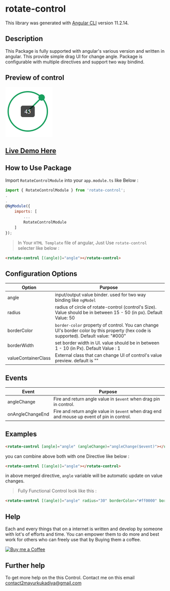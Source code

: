 # rotate-control

This library was generated with [Angular CLI](https://github.com/angular/angular-cli) version 11.2.14.

## Description

This Package is fully supported with angular's various version and written in angular. This provide simple drag UI for change angle. Package is configurable with multiple directives and support two way bindind.

## Preview of control

![Preview of control](https://raw.githubusercontent.com/contact2mayurkukadiya/Rotate-Control/master/assets/preview.PNG)

## [Live Demo Here](https://contact2mayurkukadiya.github.io/Rotate-Control/)

## How to Use Package

Import `RotateControlModule` into your `app.module.ts` like Below :
```javascript
import { RotateControlModule } from 'rotate-control';
.
.
@NgModule({
    imports: [
        ...
        RotateControlModule
    ]
});
```
>In Your `HTML Template` file of angular, Just Use `rotate-control` selecter like below : 

```html
<rotate-control [(angle)]="angle"></rotate-control>
```


## Configuration Options

Option | Purpose
------------ | -------------
angle | input/output value binder. used for two way binding like `ngModel`
radius | radius of circle of rotate-control (control's Size). Value should be in between 15 - 50 (in px). Default Value: 50
borderColor | `border-color` property of control. You can change UI's border color by this property (hex code is supported). Default value: "#000"
borderWidth | set border width in UI. value should be in between 1 - 10 (in Px). Default Value : 1
valueContainerClass | External class that can change UI of control's value preview. default is ""


## Events

Event | Purpose
------|---------
angleChange | Fire and return angle value in `$event` when drag pin in control.
onAngleChangeEnd | Fire and return angle value in `$event` when drag end and mouse up event of pin in control.

## Examples



```html
<rotate-control [angle]="angle" (angleChange)="angleChange($event)"></rotate-control>
```

you can combine above both with one Directive like below : 

```html
<rotate-control [(angle)]="angle"></rotate-control>
```

in above merged directive, `angle` variable will be automatic update on value changes.

> Fully Functional Control look like this : 

```html
<rotate-control [(angle)]="angle" radius="30" borderColor="#ff0000" borderWidth="2" valueContainerClass="preview" (onAngleChangeEnd)="afterAngleChange($event)"></rotate-control>
```

## Help
Each and every things that on a internet is written and develop by someone with lot's of efforts and time. You can empower them to do more and best work for others who can freely use that by Buying them a coffee.

[![Buy me a Coffee][1]][2]

[1]:  http://commonmark.org/help/images/favicon.png
[2]:  https://www.buymeacoffee.com/mayurKukadiya
## Further help

To get more help on the this Control. Contact me on this email [contact2mayurkukadiya@gmail.com](mailto:contact2mayurkukadiya@gmail.com)
